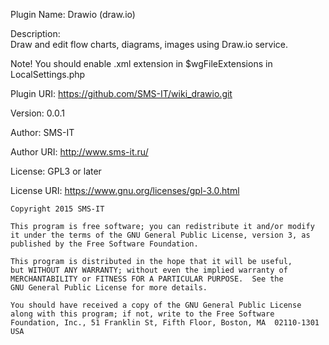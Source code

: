 Plugin Name:    Drawio (draw.io)

Description:    
  Draw and edit flow charts, diagrams, images using Draw.io service.
  
  Note! You should enable .xml extension in $wgFileExtensions in LocalSettings.php




Plugin URI:		https://github.com/SMS-IT/wiki_drawio.git

Version:        0.0.1

Author:         SMS-IT

Author URI:     http://www.sms-it.ru/

License:        GPL3 or later

License URI:    https://www.gnu.org/licenses/gpl-3.0.html



    Copyright 2015 SMS-IT 

    This program is free software; you can redistribute it and/or modify
    it under the terms of the GNU General Public License, version 3, as 
    published by the Free Software Foundation.

    This program is distributed in the hope that it will be useful,
    but WITHOUT ANY WARRANTY; without even the implied warranty of
    MERCHANTABILITY or FITNESS FOR A PARTICULAR PURPOSE.  See the
    GNU General Public License for more details.

    You should have received a copy of the GNU General Public License
    along with this program; if not, write to the Free Software
    Foundation, Inc., 51 Franklin St, Fifth Floor, Boston, MA  02110-1301  USA
    
